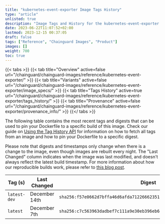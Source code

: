 ```yaml
---
title: "kubernetes-event-exporter Image Tags History"
type: "article"
unlisted: true
description: "Image Tags and History for the kubernetes-event-exporter Chainguard Image"
date: 2023-06-22T11:07:52+02:00
lastmod: 2023-12-15 00:37:05
draft: false
tags: ["Reference", "Chainguard Images", "Product"]
images: []
weight: 700
toc: true
---
```


{{< tabs >}}
{{< tab title="Overview" active=false url="/chainguard/chainguard-images/reference/kubernetes-event-exporter/" >}}
{{< tab title="Variants" active=false url="/chainguard/chainguard-images/reference/kubernetes-event-exporter/image_specs/" >}}
{{< tab title="Tags History" active=true url="/chainguard/chainguard-images/reference/kubernetes-event-exporter/tags_history/" >}}
{{< tab title="Provenance" active=false url="/chainguard/chainguard-images/reference/kubernetes-event-exporter/provenance_info/" >}}
{{</ tabs >}}

The following table contains the most recent tags and digests that can be used to pin your Dockerfile to a specific build of this image. Check our guide on [Using the Tag History API](/chainguard/chainguard-images/using-the-tag-history-api/) for information on how to fetch all tags from an image and how to pin your Dockerfile to a specific digest.

Please note that digests and timestamps only change when there is a change to the image, even though images are rebuilt every night. The "Last Changed" column indicates when the image was last modified, and doesn't always reflect the latest build timestamp. For more information about how our reproducible builds work, please refer to [this blog post](https://www.chainguard.dev/unchained/reproducing-chainguards-reproducible-image-builds).

| Tag (s)       | Last Changed  | Digest                                                                    |
|---------------|---------------|---------------------------------------------------------------------------|
|  `latest-dev` | December 14th | `sha256:f57e0662d7bffa46d6afda71226662351e8958a1dd97fc2e837af1868bbef989` |
|  `latest`     | December 7th  | `sha256:c7c563963dadbef7c111a9e30eb396eb6db1acee976c5049518458f366ec3289` |

